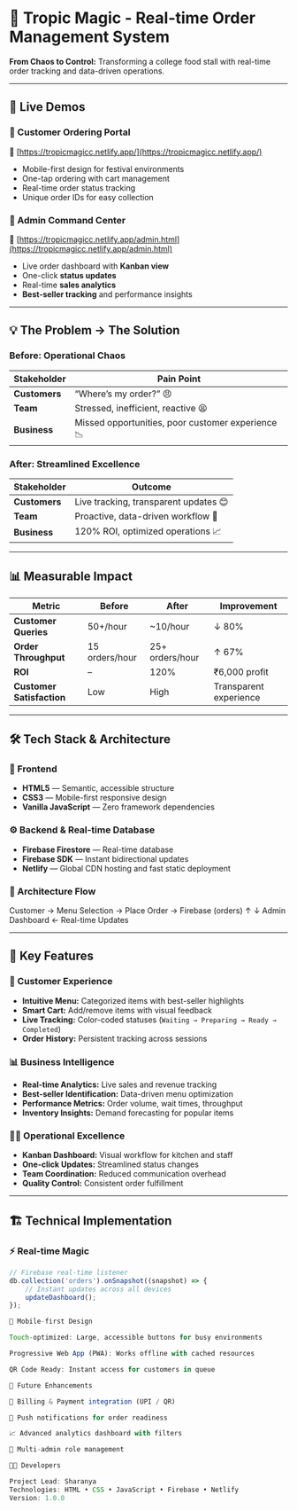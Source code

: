 # 🌴 Tropic Magic - Real-time Order Management System

**From Chaos to Control:** Transforming a college food stall with real-time order tracking and data-driven operations.

---

## 🚀 Live Demos

### 📱 Customer Ordering Portal  
🔗 [https://tropicmagicc.netlify.app/](https://tropicmagicc.netlify.app/)  
- Mobile-first design for festival environments  
- One-tap ordering with cart management  
- Real-time order status tracking  
- Unique order IDs for easy collection  

### 🎯 Admin Command Center  
🔗 [https://tropicmagicc.netlify.app/admin.html](https://tropicmagicc.netlify.app/admin.html)  
- Live order dashboard with **Kanban view**  
- One-click **status updates**  
- Real-time **sales analytics**  
- **Best-seller tracking** and performance insights  

---

## 💡 The Problem → The Solution

### Before: **Operational Chaos**
| Stakeholder | Pain Point |
|--------------|-------------|
| **Customers** | “Where’s my order?” 😠 |
| **Team** | Stressed, inefficient, reactive 😫 |
| **Business** | Missed opportunities, poor customer experience 📉 |

### After: **Streamlined Excellence**
| Stakeholder | Outcome |
|--------------|----------|
| **Customers** | Live tracking, transparent updates 😊 |
| **Team** | Proactive, data-driven workflow 🚀 |
| **Business** | 120% ROI, optimized operations 📈 |

---

## 📊 Measurable Impact

| Metric | Before | After | Improvement |
|--------|--------|-------|-------------|
| **Customer Queries** | 50+/hour | ~10/hour | ↓ 80% |
| **Order Throughput** | 15 orders/hour | 25+ orders/hour | ↑ 67% |
| **ROI** | – | 120% | ₹6,000 profit |
| **Customer Satisfaction** | Low | High | Transparent experience |

---

## 🛠️ Tech Stack & Architecture

### 🧱 Frontend
- **HTML5** — Semantic, accessible structure  
- **CSS3** — Mobile-first responsive design  
- **Vanilla JavaScript** — Zero framework dependencies  

### ⚙️ Backend & Real-time Database
- **Firebase Firestore** — Real-time database  
- **Firebase SDK** — Instant bidirectional updates  
- **Netlify** — Global CDN hosting and fast static deployment  

### 🧩 Architecture Flow
Customer → Menu Selection → Place Order → Firebase (orders)
↑ ↓
Admin Dashboard ← Real-time Updates


---

## 🎯 Key Features

### 🛒 Customer Experience
- **Intuitive Menu:** Categorized items with best-seller highlights  
- **Smart Cart:** Add/remove items with visual feedback  
- **Live Tracking:** Color-coded statuses (`Waiting → Preparing → Ready → Completed`)  
- **Order History:** Persistent tracking across sessions  

### 📊 Business Intelligence
- **Real-time Analytics:** Live sales and revenue tracking  
- **Best-seller Identification:** Data-driven menu optimization  
- **Performance Metrics:** Order volume, wait times, throughput  
- **Inventory Insights:** Demand forecasting for popular items  

### 👨‍💼 Operational Excellence
- **Kanban Dashboard:** Visual workflow for kitchen and staff  
- **One-click Updates:** Streamlined status changes  
- **Team Coordination:** Reduced communication overhead  
- **Quality Control:** Consistent order fulfillment  

---

## 🏗️ Technical Implementation

### ⚡ Real-time Magic
```js
// Firebase real-time listener
db.collection('orders').onSnapshot((snapshot) => {
    // Instant updates across all devices
    updateDashboard();
});

📱 Mobile-first Design

Touch-optimized: Large, accessible buttons for busy environments

Progressive Web App (PWA): Works offline with cached resources

QR Code Ready: Instant access for customers in queue

🧩 Future Enhancements

🧾 Billing & Payment integration (UPI / QR)

🔔 Push notifications for order readiness

📈 Advanced analytics dashboard with filters

👥 Multi-admin role management

🧑‍💻 Developers

Project Lead: Sharanya
Technologies: HTML • CSS • JavaScript • Firebase • Netlify
Version: 1.0.0
